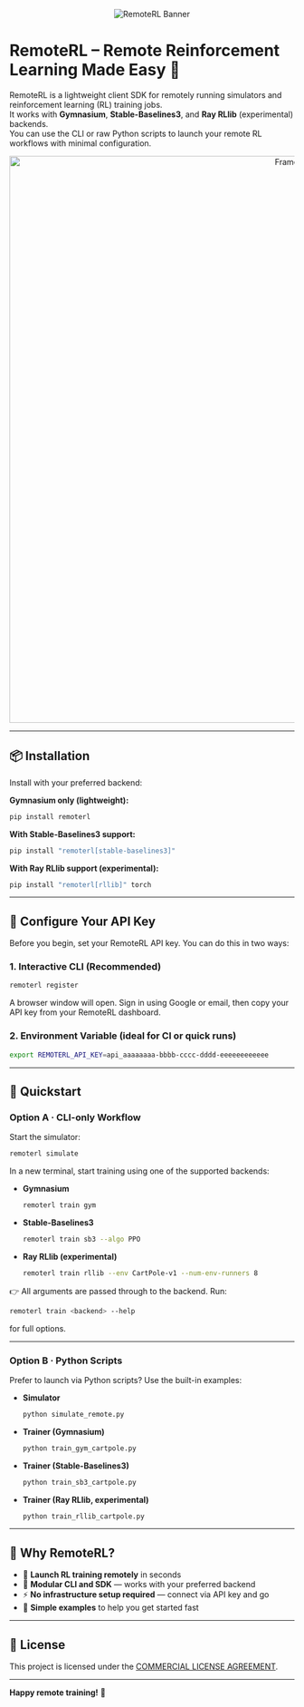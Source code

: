 <p align="center">
  <img src="https://github.com/user-attachments/assets/973a48c3-829c-4b4c-9479-48341ba518a4" alt="RemoteRL Banner" style="max-width:100%; height:auto;"/>
</p>

# RemoteRL – Remote Reinforcement Learning Made Easy 🚀


RemoteRL is a lightweight client SDK for remotely running simulators and reinforcement learning (RL) training jobs.  
It works with **Gymnasium**, **Stable-Baselines3**, and **Ray RLlib** (experimental) backends.  
You can use the CLI or raw Python scripts to launch your remote RL workflows with minimal configuration.

<p align="center">
  <img src="https://github.com/user-attachments/assets/c4249d58-7548-46e4-9888-c99b8260998b" alt="Frame 1080" width="1000"/>
</p>

---




## 📦 Installation

Install with your preferred backend:

**Gymnasium only (lightweight):**
```bash
pip install remoterl
```

**With Stable-Baselines3 support:**
```bash
pip install "remoterl[stable-baselines3]"
```

**With Ray RLlib support (experimental):**
```bash
pip install "remoterl[rllib]" torch
```

---

## 🔐 Configure Your API Key

Before you begin, set your RemoteRL API key. You can do this in two ways:

### 1. Interactive CLI (Recommended)
```bash
remoterl register
```
A browser window will open. Sign in using Google or email, then copy your API key from your RemoteRL dashboard.

### 2. Environment Variable (ideal for CI or quick runs)
```bash
export REMOTERL_API_KEY=api_aaaaaaaa-bbbb-cccc-dddd-eeeeeeeeeeee
```

---

## 🚀 Quickstart

### Option A · CLI-only Workflow

Start the simulator:
```bash
remoterl simulate
```

In a new terminal, start training using one of the supported backends:

- **Gymnasium**
  ```bash
  remoterl train gym
  ```

- **Stable-Baselines3**
  ```bash
  remoterl train sb3 --algo PPO
  ```

- **Ray RLlib (experimental)**
  ```bash
  remoterl train rllib --env CartPole-v1 --num-env-runners 8
  ```

👉 All arguments are passed through to the backend. Run:
```bash
remoterl train <backend> --help
```
for full options.

---

### Option B · Python Scripts

Prefer to launch via Python scripts? Use the built-in examples:

- **Simulator**
  ```bash
  python simulate_remote.py
  ```

- **Trainer (Gymnasium)**
  ```bash
  python train_gym_cartpole.py
  ```

- **Trainer (Stable-Baselines3)**
  ```bash
  python train_sb3_cartpole.py
  ```

- **Trainer (Ray RLlib, experimental)**
  ```bash
  python train_rllib_cartpole.py
  ```

---

## 🧠 Why RemoteRL?

- 🚀 **Launch RL training remotely** in seconds  
- 🧩 **Modular CLI and SDK** — works with your preferred backend  
- ⚡ **No infrastructure setup required** — connect via API key and go  
- 🧪 **Simple examples** to help you get started fast

---

## 📄 License

This project is licensed under the [COMMERCIAL LICENSE AGREEMENT](LICENSE).

---

**Happy remote training!** 🎯


